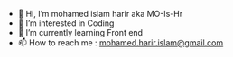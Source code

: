 - 👋 Hi, I’m mohamed islam harir aka MO-Is-Hr
- 👀 I’m interested in Coding
- 🌱 I’m currently learning Front end 
- 📫 How to reach me : mohamed.harir.islam@gmail.com

<!---
MO-Is-Hr/MO-Is-Hr is a ✨ special ✨ repository because its `README.md` (this file) appears on your GitHub profile.
You can click the Preview link to take a look at your changes.
--->
